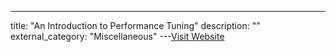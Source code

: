 ---
title: "An Introduction to Performance Tuning"
description: ""
external_category: "Miscellaneous"
---[Visit Website](https://www.oreilly.com/library/view/system-performance-tuning/059600284X/ch01.html)

